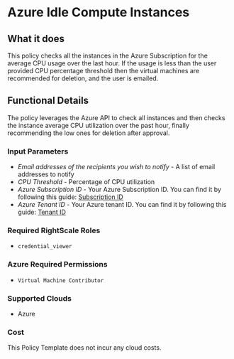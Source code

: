 # Azure Idle Compute Instances

## What it does

This policy checks all the instances in the Azure Subscription for the average CPU usage over the last hour.  If the usage is less than the user provided CPU percentage threshold then the virtual machines are recommended for deletion, and the user is emailed.

## Functional Details

The policy leverages the Azure API to check all instances and then checks the instance average CPU utilization over the past hour, finally recommending the low ones for deletion after approval.

### Input Parameters

- *Email addresses of the recipients you wish to notify* - A list of email addresses to notify
- *CPU Threshold* - Percentage of CPU utilization
- *Azure Subscription ID* - Your Azure Subscription ID.  You can find it by following this guide: [Subscription ID](https://blogs.msdn.microsoft.com/mschray/2016/03/18/getting-your-azure-subscription-guid-new-portal/)
- *Azure Tenant ID* - Your Azure tenant ID.  You can find it by following this guide: [Tenant ID](https://docs.microsoft.com/en-us/onedrive/find-your-office-365-tenant-id)

### Required RightScale Roles

- `credential_viewer`

### Azure Required Permissions

- `Virtual Machine Contributor`

### Supported Clouds

- Azure

### Cost

This Policy Template does not incur any cloud costs.
